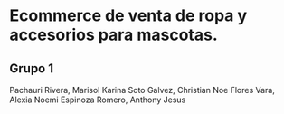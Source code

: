 # Ecommerce de venta de ropa y accesorios para mascotas.
## Grupo 1
Pachauri Rivera, Marisol Karina
Soto Galvez, Christian Noe
Flores Vara, Alexia Noemi
Espinoza Romero, Anthony Jesus
